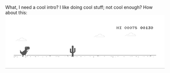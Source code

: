 What, I need a cool intro? I like doing cool stuff; not cool enough? How about this:
[![](https://github.com/renacin/renacin/blob/main/dino.gif)](#)
